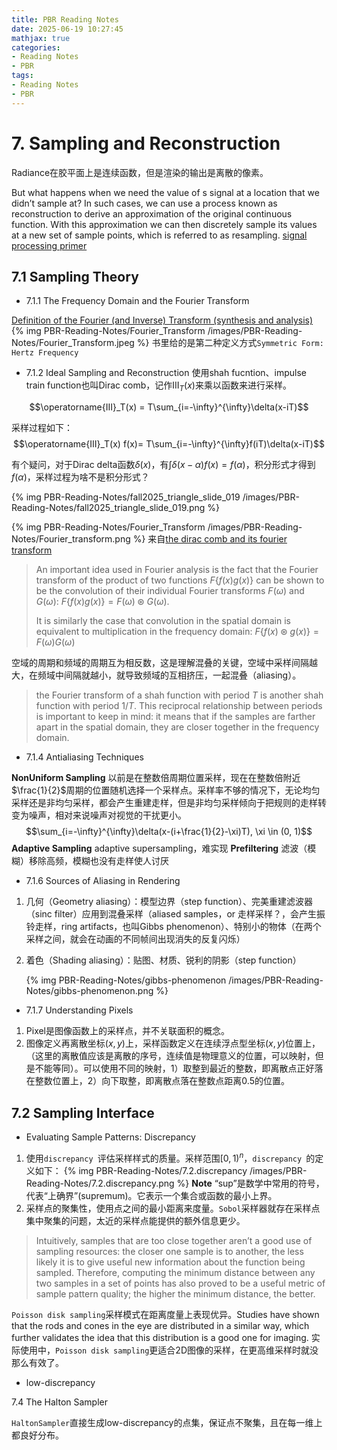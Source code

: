 ```yaml
---
title: PBR Reading Notes
date: 2025-06-19 10:27:45
mathjax: true
categories:
- Reading Notes
- PBR
tags: 
- Reading Notes
- PBR
---
```


# 7. Sampling and Reconstruction

Radiance在胶平面上是连续函数，但是渲染的输出是离散的像素。

 But what happens when we need the value of s signal at a location that we didn’t sample at?  In such cases, we can use a process known as reconstruction to derive an approximation of the original continuous function. With this approximation we can then discretely sample its values at a new set of sample points, which is referred to as resampling.
[signal processing primer](https://therealmjp.github.io/posts/signal-processing-primer/)


## 7.1 Sampling Theory

- 7.1.1 The Frequency Domain and the Fourier Transform

[Definition of the Fourier (and Inverse) Transform (synthesis and analysis)](https://lpsa.swarthmore.edu/Fourier/Xforms/FXformIntro.html)
{% img PBR-Reading-Notes/Fourier_Transform /images/PBR-Reading-Notes/Fourier_Transform.jpeg %}
书里给的是第二种定义方式`Symmetric Form: Hertz Frequency`

- 7.1.2 Ideal Sampling and Reconstruction
使用shah fucntion、impulse train function也叫Dirac comb，记作$\operatorname{III}_T(x)$来乘以函数来进行采样。

$$\operatorname{III}_T(x) = T\sum_{i=-\infty}^{\infty}\delta(x-iT)$$

采样过程如下：
$$\operatorname{III}_T(x) f(x)= T\sum_{i=-\infty}^{\infty}f(iT)\delta(x-iT)$$

有个疑问，对于Dirac delta函数$\delta(x)$，有$\int{\delta(x - \alpha)}f(x) = f(\alpha)$，积分形式才得到$f(\alpha)$，采样过程为啥不是积分形式？

<!-- https://15462.courses.cs.cmu.edu/fall2015/lecture/triangle/slide_019 -->
{% img PBR-Reading-Notes/fall2025_triangle_slide_019 /images/PBR-Reading-Notes/fall2025_triangle_slide_019.png %} 


{% img PBR-Reading-Notes/Fourier_Transform /images/PBR-Reading-Notes/Fourier_transform.png %}
来自[the dirac comb and its fourier transform](https://dspillustrations.com/pages/posts/misc/the-dirac-comb-and-its-fourier-transform.html)

> An important idea used in Fourier analysis is the fact that the Fourier transform of the product of two functions $F\{f(x)g(x)\}$ can be shown to be the convolution of their individual Fourier transforms $F(\omega)$ and $G(\omega)$: $F\{f(x)g(x)\} = F(\omega) \circledast G(\omega)$.
>
> It is similarly the case that convolution in the spatial domain is equivalent to multiplication in the frequency domain: $F\{f(x) \circledast g(x)\} = F(\omega)G(\omega)$

空域的周期和频域的周期互为相反数，这是理解混叠的关键，空域中采样间隔越大，在频域中间隔就越小，就导致频域的互相挤压，一起混叠（aliasing）。

> the Fourier transform of a shah function with period $T$ is another shah function with period $1/T$. This reciprocal relationship between periods is important to keep in mind: it means that if the samples are farther apart in the spatial domain, they are closer together in the frequency domain.

- 7.1.4 Antialiasing Techniques

**NonUniform Sampling** 以前是在整数倍周期位置采样，现在在整数倍附近$\frac{1}{2}$周期的位置随机选择一个采样点。采样率不够的情况下，无论均匀采样还是非均匀采样，都会产生重建走样，但是非均匀采样倾向于把规则的走样转变为噪声，相对来说噪声对视觉的干扰更小。
  $$\sum_{i=-\infty}^{\infty}\delta(x-(i+\frac{1}{2}-\xi)T), \xi \in (0, 1)$$
**Adaptive Sampling** adaptive supersampling，难实现
**Prefiltering** 滤波（模糊）移除高频，模糊也没有走样使人讨厌
- 7.1.6 Sources of Aliasing in Rendering
1. 几何（Geometry aliasing）：模型边界（step function）、完美重建滤波器（sinc filter）应用到混叠采样（aliased samples，or 走样采样？，会产生振铃走样，ring artifacts，也叫Gibbs phenomenon）、特别小的物体（在两个采样之间，就会在动画的不同帧间出现消失的反复闪烁）
2. 着色（Shading aliasing）：贴图、材质、锐利的阴影（step function）
   
   {% img PBR-Reading-Notes/gibbs-phenomenon /images/PBR-Reading-Notes/gibbs-phenomenon.png %}

- 7.1.7 Understanding Pixels

1. Pixel是图像函数上的采样点，并不关联面积的概念。
2. 图像定义再离散坐标$(x,y)$上，采样函数定义在连续浮点型坐标$(x,y)$位置上，（这里的离散值应该是离散的序号，连续值是物理意义的位置，可以映射，但是不能等同）。可以使用不同的映射，1）取整到最近的整数，即离散点正好落在整数位置上，2）向下取整，即离散点落在整数点距离0.5的位置。

## 7.2 Sampling Interface
- Evaluating Sample Patterns: Discrepancy
1. 使用`discrepancy `评估采样样式的质量。采样范围$\left[0, 1 \right)^n$，`discrepancy `的定义如下：
   {% img PBR-Reading-Notes/7.2.discrepancy /images/PBR-Reading-Notes/7.2.discrepancy.png %}
**Note** “sup”是数学中常用的符号，代表“上确界”(supremum)。它表示一个集合或函数的最小上界。
2. 采样点的聚集性，使用点之间的最小距离来度量。`Sobol`采样器就存在采样点集中聚集的问题，太近的采样点能提供的额外信息更少。
> Intuitively, samples that are too close together aren’t a good use of sampling resources: the closer one sample is to another, the less likely it is to give useful new information about the function being sampled. Therefore, computing the minimum distance between any two samples in a set of points has also proved to be a useful metric of sample pattern quality; the higher the minimum distance, the better.

`Poisson disk sampling`采样模式在距离度量上表现优异。Studies have shown that the rods and cones in the eye are distributed in a similar way, which further validates the idea that this distribution is a good one for imaging. 实际使用中，`Poisson disk sampling`更适合2D图像的采样，在更高维采样时就没那么有效了。
- low-discrepancy 

7.4 The Halton Sampler

`HaltonSampler`直接生成low-discrepancy的点集，保证点不聚集，且在每一维上都良好分布。